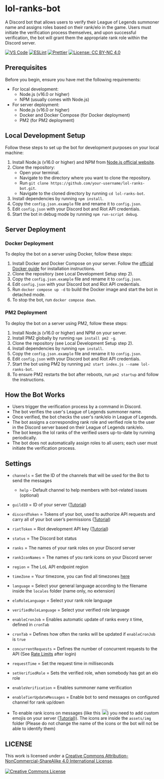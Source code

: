 # lol-ranks-bot
A Discord bot that allows users to verify their League of Legends summoner name and assigns roles based on their rank/elo in the game. Users must initiate the verification process themselves, and upon successful verification, the bot will grant them the appropriate rank role within the Discord server.

[![VS Code](https://img.shields.io/badge/IDE-VS%20Code-6A0DAD.svg)](https://code.visualstudio.com/)
[![ESLint](https://img.shields.io/badge/ESLint-%E2%9C%A8%20violet.svg?style=flat&logo=eslint&logoColor=white&color=8A2BE2&labelColor=454545)](https://eslint.org/)
[![Prettier](https://img.shields.io/badge/Prettier-%E2%9C%A8%20violet.svg?style=flat&logo=prettier&logoColor=white&color=8A2BE2&labelColor=454545)](https://prettier.io/)
[![License: CC BY-NC 4.0](https://img.shields.io/badge/License-CC%20BY--NC%204.0-9370DB.svg?style=flat&labelColor=454545&color=9370DB)](https://creativecommons.org/licenses/by-nc/4.0/)

## Prerequisites
Before you begin, ensure you have met the following requirements:
- For local development:
  - Node.js (v16.0 or higher)
  - NPM (usually comes with Node.js)
- For server deployment:
  - Node.js (v16.0 or higher)
  - Docker and Docker Compose (for Docker deployment)
  - PM2 (for PM2 deployment)


## Local Development Setup
Follow these steps to set up the bot for development purposes on your local machine:

1. Install Node.js (v16.0 or higher) and NPM from [Node.js official website](https://nodejs.org/en/download/).
2. Clone the repository:
   - Open your terminal.
   - Navigate to the directory where you want to clone the repository.
   - Run `git clone https://github.com/your-username/lol-ranks-bot.git`.
   - Navigate to the cloned directory by running `cd lol-ranks-bot`.
3. Install dependencies by running `npm install`.
4. Copy the `config.json.example` file and rename it to `config.json`.
5. Edit `config.json` with your Discord bot and Riot API credentials.
6. Start the bot in debug mode by running `npm run-script debug`.

## Server Deployment

### Docker Deployment
To deploy the bot on a server using Docker, follow these steps:

1. Install Docker and Docker Compose on your server. Follow the [official Docker guide](https://docs.docker.com/get-docker/) for installation instructions.
2. Clone the repository (see Local Development Setup step 2).
3. Copy the `config.json.example` file and rename it to `config.json`.
4. Edit `config.json` with your Discord bot and Riot API credentials.
5. Run `docker compose up -d` to build the Docker image and start the bot in detached mode.
6. To stop the bot, run `docker compose down`.

### PM2 Deployment
To deploy the bot on a server using PM2, follow these steps:

1. Install Node.js (v16.0 or higher) and NPM on your server.
2. Install PM2 globally by running `npm install pm2 -g`.
3. Clone the repository (see Local Development Setup step 2).
4. Install dependencies by running `npm install`.
5. Copy the `config.json.example` file and rename it to `config.json`.
6. Edit `config.json` with your Discord bot and Riot API credentials.
7. Start the bot using PM2 by running `pm2 start index.js --name lol-ranks-bot`.
8. To ensure PM2 restarts the bot after reboots, run `pm2 startup` and follow the instructions.

## How the Bot Works
- Users trigger the verification process by a command in Discord.
- The bot verifies the user's League of Legends summoner name.
- Once verified, the bot checks the user's rank/elo in League of Legends.
- The bot assigns a corresponding rank role and verified role to the user in the Discord server based on their League of Legends rank/elo.
- The bot keeps the lol ranks of the verified users up-to-date by running periodically.
- The bot does not automatically assign roles to all users; each user must initiate the verification process.

## Settings
- `channels` = Set the ID of the channels that will be used for the Bot to send the messages
  - `help` - Default channel to help members with bot-related issues (optional)
- `guildID` = ID of your server ([Tutorial](https://support.discord.com/hc/en-us/articles/206346498-Where-can-I-find-my-User-Server-Message-ID-))
- `discordToken` = Tokens of your bot, used to authorize API requests and carry all of your bot user’s permissions ([Tutorial](https://discord.com/developers/docs/getting-started#configuring-a-bot))
- `riotToken` = Riot development API key ([Tutorial](https://developer.riotgames.com/docs/lol#:~:text=Before%20you%20start%20reading%20this%20documentation%20you%20need%20to%20first%20login%20with%20your%20Riot%20Games%20account.%20Once%20you%20do,%20a%20Developer%20Portal%20account%20is%20created%20for%20you!%20This%20action%20also%20generates%20a%20basic%20development%20API%20key%20that%20is%20associated%20with%20your%20account.))
- `status` = The Discord bot status
- `ranks` = The names of your rank roles on your Discord server
- `rankIconNames` = The names of you rank icons on your Discord server
- `region` = The LoL API endpoint region
- `timeZone` = Your timezone, you can find all timezones [here](https://en.wikipedia.org/wiki/List_of_tz_database_time_zones#List)
- `language` = Select your general language according to the filename inside the `locales` folder (name only, no extension)
- `eloRoleLanguage` = Select your rank role language
- `verifiedRoleLanguage` = Select your verified role language
- `enableCronJob` = Enables automatic update of ranks every `X` time, defined in `cronTab`
- `cronTab` = Defines how often the ranks will be updated if `enableCronJob` is `true`
- `concurrentRequests` = Defines the number of concurrent requests to the API (See [Rate Limits](https://developer.riotgames.com/#:~:text=RATE%20LIMITS) after login)
- `requestTime` = Set the request time in milliseconds
- `setVerifiedRole` = Sets the verified role, when somebody has got an elo role
- `enableVerification` = Enables summoner name verification
- `enableTierUpdateMessages` = Enable bot to send messages on configured channel for rank up/down

- To enable rank icons on messages (like this <img alt="Challenger Icon" style="width:18px" src="https://raw.communitydragon.org/latest/plugins/rcp-fe-lol-static-assets/global/default/images/ranked-mini-crests/challenger.png"/>) you need to add custom emojis on your server ([Tutorial](https://support.discord.com/hc/en-us/articles/360036479811-Custom-Emojis))). The icons are inside the `assets/img` folder (Please do not change the name of the icons or the bot will not be able to identify them)

## LICENSE
This work is licensed under a <a rel="license" href="http://creativecommons.org/licenses/by-nc-sa/4.0/">Creative Commons Attribution-NonCommercial-ShareAlike 4.0 International License</a>.<br/><br/><a rel="license" href="http://creativecommons.org/licenses/by-nc-sa/4.0/"><img alt="Creative Commons License" style="border-width:0" src="https://i.creativecommons.org/l/by-nc-sa/4.0/88x31.png" /></a>
